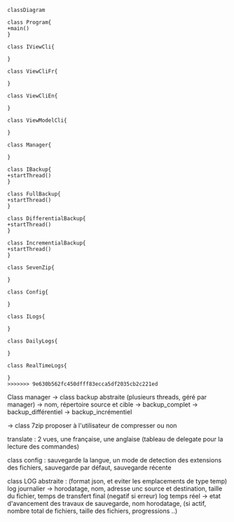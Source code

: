 ﻿```mermaid
classDiagram

class Program{
+main()
}

class IViewCli{

}

class ViewCliFr{

}

class ViewCliEn{

}

class ViewModelCli{

}

class Manager{

}

class IBackup{
+startThread()
}

class FullBackup{
+startThread()
}

class DifferentialBackup{
+startThread()
}

class IncrementialBackup{
+startThread()
}

class SevenZip{

}

class Config{

}

class ILogs{

}

class DailyLogs{

}

class RealTimeLogs{

}
>>>>>>> 9e630b562fc450dfff83ecca5df2035cb2c221ed

```

Class manager
-> class backup abstraite (plusieurs threads, géré par manager) -> nom, répertoire source et cible
    -> backup_complet
    -> backup_différentiel
    -> backup_incrémentiel

-> class 7zip proposer à l'utilisateur de compresser ou non

translate :  2 vues, une française, une anglaise (tableau de delegate pour la lecture des commandes)

class config : sauvegarde la langue, un mode de detection des extensions des fichiers, sauvegarde par défaut, sauvegarde récente

class LOG abstraite : (format json, et eviter les emplacements de type temp)
    log journalier -> horodatage, nom, adresse unc source et destination, taille du fichier, temps de transfert final (negatif si erreur)
    log temps réel -> etat d'avancement des travaux de sauvegarde, nom horodatage, (si actif, nombre total de fichiers, taille des fichiers, progressions ..)


